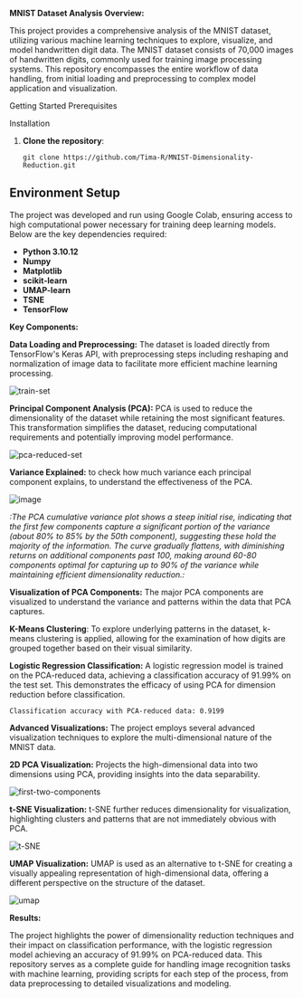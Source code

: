 **MNIST Dataset Analysis Overview:**

This project provides a comprehensive analysis of the MNIST dataset, utilizing various machine learning techniques to explore, visualize, and model handwritten digit data. The MNIST dataset consists of 70,000 images of handwritten digits, commonly used for training image processing systems. This repository encompasses the entire workflow of data handling, from initial loading and preprocessing to complex model application and visualization.

Getting Started
Prerequisites

Installation
1. **Clone the repository**:
    ```
    git clone https://github.com/Tima-R/MNIST-Dimensionality-Reduction.git
    ```
## Environment Setup
The project was developed and run using Google Colab, ensuring access to high computational power necessary for training deep learning models. Below are the key dependencies required:

- **Python 3.10.12**
- **Numpy**
- **Matplotlib**
- **scikit-learn**
- **UMAP-learn**
- **TSNE** 
- **TensorFlow**

**Key Components:**

**Data Loading and Preprocessing:** The dataset is loaded directly from TensorFlow's Keras API, with preprocessing steps including reshaping and normalization of image data to facilitate more efficient machine learning processing.

![train-set](https://github.com/Tima-R/MNIST-Dimensionality-Reduction/assets/116596345/1b7033ff-1e4e-4f10-b5b3-aa779257f36f)

**Principal Component Analysis (PCA):** PCA is used to reduce the dimensionality of the dataset while retaining the most significant features. This transformation simplifies the dataset, reducing computational requirements and potentially improving model performance.

![pca-reduced-set](https://github.com/Tima-R/MNIST-Dimensionality-Reduction/assets/116596345/908c5c37-1e40-4276-9f15-6b32c1b209ce)

**Variance Explained:** to check how much variance each principal component explains, to understand the effectiveness of the PCA.

![image](https://github.com/Tima-R/MNIST-Dimensionality-Reduction/assets/116596345/c20ef013-2928-4006-867e-89b636760420)

*:The PCA cumulative variance plot shows a steep initial rise, indicating that the first few components capture a significant portion of the variance (about 80% to 85% by the 50th component), suggesting these hold the majority of the information. The curve gradually flattens, with diminishing returns on additional components past 100, making around 60-80 components optimal for capturing up to 90% of the variance while maintaining efficient dimensionality reduction.:*

**Visualization of PCA Components:** The major PCA components are visualized to understand the variance and patterns within the data that PCA captures.

**K-Means Clustering**: To explore underlying patterns in the dataset, k-means clustering is applied, allowing for the examination of how digits are grouped together based on their visual similarity.

**Logistic Regression Classification:** A logistic regression model is trained on the PCA-reduced data, achieving a classification accuracy of 91.99% on the test set. This demonstrates the efficacy of using PCA for dimension reduction before classification.

  ```
  Classification accuracy with PCA-reduced data: 0.9199
  ```

**Advanced Visualizations:** The project employs several advanced visualization techniques to explore the multi-dimensional nature of the MNIST data.

**2D PCA Visualization:** Projects the high-dimensional data into two dimensions using PCA, providing insights into the data separability.

![first-two-components](https://github.com/Tima-R/MNIST-Dimensionality-Reduction/assets/116596345/128e96c3-4a2c-47ae-b896-438455036039)

**t-SNE Visualization:** t-SNE further reduces dimensionality for visualization, highlighting clusters and patterns that are not immediately obvious with PCA.

![t-SNE](https://github.com/Tima-R/MNIST-Dimensionality-Reduction/assets/116596345/b0ce99d2-dd0d-49b5-adbf-c9ddfcf35f05)

**UMAP Visualization:** UMAP is used as an alternative to t-SNE for creating a visually appealing representation of high-dimensional data, offering a different perspective on the structure of the dataset.

 ![umap](https://github.com/Tima-R/MNIST-Dimensionality-Reduction/assets/116596345/b875801e-056b-4fff-a8f4-610161afbad3)


**Results:**

The project highlights the power of dimensionality reduction techniques and their impact on classification performance, with the logistic regression model achieving an accuracy of 91.99% on PCA-reduced data.
This repository serves as a complete guide for handling image recognition tasks with machine learning, providing scripts for each step of the process, from data preprocessing to detailed visualizations and modeling.


